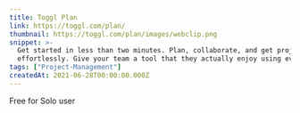 ```yaml
---
title: Toggl Plan
link: https://toggl.com/plan/
thumbnail: https://toggl.com/plan/images/webclip.png
snippet: >-
  Get started in less than two minutes. Plan, collaborate, and get projects done
  effortlessly. Give your team a tool that they actually enjoy using every day.
tags: ["Project-Management"]
createdAt: 2021-06-28T00:00:00.000Z
---
```

Free for Solo user